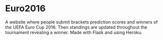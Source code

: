 # Euro2016

A website where people submit brackets prediction scores and winners of the UEFA Euro Cup 2016. Then standings are updated throughout the tournament revealing a winner. Made with Flask and using Heroku.
